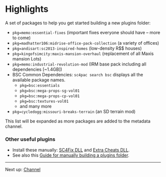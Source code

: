 # Highlights

A set of packages to help you get started building a new plugins folder:

- `pkg=memo:essential-fixes` (important fixes everyone should have – more to come)
- `pkg=madhatter106:midrise-office-pack-collection` (a variety of offices)
- `pkg=andisart:sc2013-inspired-homes` (low-density R$$ houses)
- `pkg=kingofsimcity:maxis-mansion-overhaul` (replacement of all Maxis mansion Lots)
- `pkg=memo:industrial-revolution-mod` (IRM base pack including all dependencies [~1.4GB])
- BSC Common Dependencies: `sc4pac search bsc` displays all the available package names.
  - `pkg=bsc:essentials`
  - `pkg=bsc:mega-props-sg-vol01`
  - `pkg=bsc:mega-props-cp-vol01`
  - `pkg=bsc:textures-vol01`
  - and many more
- `pkg=cycledogg:missouri-breaks-terrain` (an SD terrain mod)

This list will be expanded as more packages are added to the metadata channel.

### Other useful plugins

- Install these manually:
  [SC4Fix DLL](https://community.simtropolis.com/files/file/30883-sc4fix-third-party-patches-for-sc4/) and
  [Extra Cheats DLL](https://community.simtropolis.com/files/file/31350-simmasters-extra-cheats-dll/).
- See also this
  [Guide for manually building a plugins folder](https://community.simtropolis.com/forums/topic/75599-indiana-joe-and-the-quest-for-the-ultimate-plugins-folder/).


---
Next up: [Channel](channel/ ':target=_self')
